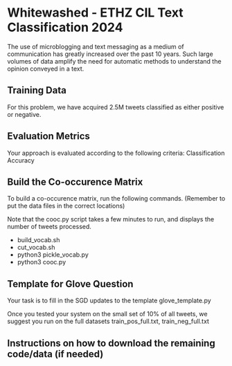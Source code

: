 # Whitewashed - ETHZ CIL Text Classification 2024 

The use of microblogging and text messaging as a medium of communication has greatly increased over the past 10 years. Such large volumes of data amplify the need for automatic methods to understand the opinion conveyed in a text.

## Training Data
For this problem, we have acquired 2.5M tweets classified as either positive or negative.

## Evaluation Metrics
Your approach is evaluated according to the following criteria: Classification Accuracy

## Build the Co-occurence Matrix
To build a co-occurence matrix, run the following commands.  (Remember to put the data files
in the correct locations)

Note that the cooc.py script takes a few minutes to run, and displays the number of tweets processed.

- build_vocab.sh
- cut_vocab.sh
- python3 pickle_vocab.py
- python3 cooc.py

##  Template for Glove Question
Your task is to fill in the SGD updates to the template
glove_template.py

Once you tested your system on the small set of 10% of all tweets, we suggest you run on the full datasets train_pos_full.txt, train_neg_full.txt

## Instructions on how to download the remaining code/data (if needed)
